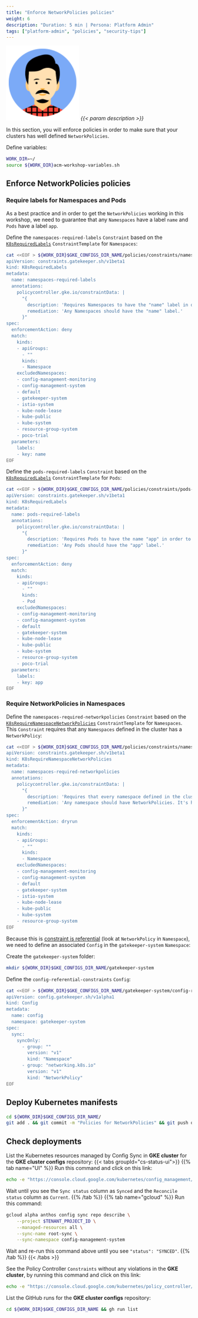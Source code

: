 ```yaml
---
title: "Enforce NetworkPolicies policies"
weight: 6
description: "Duration: 5 min | Persona: Platform Admin"
tags: ["platform-admin", "policies", "security-tips"]
---
```

![Platform Admin](/images/platform-admin.png)
_{{< param description >}}_

In this section, you will enforce policies in order to make sure that your clusters has well defined `NetworkPolicies`.

Define variables:
```Bash
WORK_DIR=~/
source ${WORK_DIR}acm-workshop-variables.sh
```

## Enforce NetworkPolicies policies

### Require labels for Namespaces and Pods

As a best practice and in order to get the `NetworkPolicies` working in this workshop, we need to guarantee that any `Namespaces` have a label `name` and `Pods` have a label `app`.

Define the `namespaces-required-labels` `Constraint` based on the [`K8sRequiredLabels`](https://cloud.google.com/anthos-config-management/docs/reference/constraint-template-library#k8srequiredlabels) `ConstraintTemplate` for `Namespaces`:
```Bash
cat <<EOF > ${WORK_DIR}$GKE_CONFIGS_DIR_NAME/policies/constraints/namespaces-required-labels.yaml
apiVersion: constraints.gatekeeper.sh/v1beta1
kind: K8sRequiredLabels
metadata:
  name: namespaces-required-labels
  annotations:
    policycontroller.gke.io/constraintData: |
      "{
        description: 'Requires Namespaces to have the "name" label in order to leverage the namespaceSelector feature of NetworkPolicies.',
        remediation: 'Any Namespaces should have the "name" label.'
      }"
spec:
  enforcementAction: deny
  match:
    kinds:
    - apiGroups:
      - ""
      kinds:
      - Namespace
    excludedNamespaces:
    - config-management-monitoring
    - config-management-system
    - default
    - gatekeeper-system
    - istio-system
    - kube-node-lease
    - kube-public
    - kube-system
    - resource-group-system
    - poco-trial
  parameters:
    labels:
    - key: name
EOF
```

Define the `pods-required-labels` `Constraint` based on the [`K8sRequiredLabels`](https://cloud.google.com/anthos-config-management/docs/reference/constraint-template-library#k8srequiredlabels) `ConstraintTemplate` for `Pods`:
```Bash
cat <<EOF > ${WORK_DIR}$GKE_CONFIGS_DIR_NAME/policies/constraints/pods-required-labels.yaml
apiVersion: constraints.gatekeeper.sh/v1beta1
kind: K8sRequiredLabels
metadata:
  name: pods-required-labels
  annotations:
    policycontroller.gke.io/constraintData: |
      "{
        description: 'Requires Pods to have the name "app" in order to leverage the podSelector feature of NetworkPolicies.',
        remediation: 'Any Pods should have the "app" label.'
      }"
spec:
  enforcementAction: deny
  match:
    kinds:
    - apiGroups:
      - ""
      kinds:
      - Pod
    excludedNamespaces:
    - config-management-monitoring
    - config-management-system
    - default
    - gatekeeper-system
    - kube-node-lease
    - kube-public
    - kube-system
    - resource-group-system
    - poco-trial
  parameters:
    labels:
    - key: app
EOF
```

### Require NetworkPolicies in Namespaces

Define the `namespaces-required-networkpolicies` `Constraint` based on the [`K8sRequireNamespaceNetworkPolicies`](https://cloud.google.com/anthos-config-management/docs/reference/constraint-template-library#k8srequirenamespacenetworkpolicies) `ConstraintTemplate` for `Namespaces`. This `Constraint` requires that any `Namespaces` defined in the cluster has a `NetworkPolicy`:
```Bash
cat <<EOF > ${WORK_DIR}$GKE_CONFIGS_DIR_NAME/policies/constraints/namespaces-required-networkpolicies.yaml
apiVersion: constraints.gatekeeper.sh/v1beta1
kind: K8sRequireNamespaceNetworkPolicies
metadata:
  name: namespaces-required-networkpolicies
  annotations:
    policycontroller.gke.io/constraintData: |
      "{
        description: 'Requires that every namespace defined in the cluster has NetworkPolicies.',
        remediation: 'Any namespace should have NetworkPolicies. It's highly recommended to have at least a first default deny-all and then one fine granular NetworkPolicy per app.'
      }"
spec:
  enforcementAction: dryrun
  match:
    kinds:
    - apiGroups:
      - ""
      kinds:
      - Namespace
    excludedNamespaces:
    - config-management-monitoring
    - config-management-system
    - default
    - gatekeeper-system
    - istio-system
    - kube-node-lease
    - kube-public
    - kube-system
    - resource-group-system
EOF
```

Because this is [constraint is referential](https://cloud.google.com/anthos-config-management/docs/how-to/creating-constraints#referential) (look at `NetworkPolicy` in `Namespace`), we need to define an associated `Config` in the `gatekeeper-system` `Namespace`:

Create the `gatekeeper-system` folder:
```Bash
mkdir ${WORK_DIR}$GKE_CONFIGS_DIR_NAME/gatekeeper-system
```

Define the `config-referential-constraints` `Config`:
```Bash
cat <<EOF > ${WORK_DIR}$GKE_CONFIGS_DIR_NAME/gatekeeper-system/config-referential-constraints.yaml
apiVersion: config.gatekeeper.sh/v1alpha1
kind: Config
metadata:
  name: config
  namespace: gatekeeper-system
spec:
  sync:
    syncOnly:
      - group: ""
        version: "v1"
        kind: "Namespace"
      - group: "networking.k8s.io"
        version: "v1"
        kind: "NetworkPolicy"
EOF
```

## Deploy Kubernetes manifests

```Bash
cd ${WORK_DIR}$GKE_CONFIGS_DIR_NAME/
git add . && git commit -m "Policies for NetworkPolicies" && git push origin main
```

## Check deployments

List the Kubernetes resources managed by Config Sync in **GKE cluster** for the **GKE cluster configs** repository:
{{< tabs groupId="cs-status-ui">}}
{{% tab name="UI" %}}
Run this command and click on this link:
```Bash
echo -e "https://console.cloud.google.com/kubernetes/config_management/packages?project=${TENANT_PROJECT_ID}"
```
Wait until you see the `Sync status` column as `Synced` and the `Reconcile status` column as `Current`.
{{% /tab %}}
{{% tab name="gcloud" %}}
Run this command:
```Bash
gcloud alpha anthos config sync repo describe \
    --project $TENANT_PROJECT_ID \
    --managed-resources all \
    --sync-name root-sync \
    --sync-namespace config-management-system
```
Wait and re-run this command above until you see `"status": "SYNCED"`.
{{% /tab %}}
{{< /tabs >}}

See the Policy Controller `Constraints` without any violations in the **GKE cluster**, by running this command and click on this link:
```Bash
echo -e "https://console.cloud.google.com/kubernetes/policy_controller/dashboard?project=${TENANT_PROJECT_ID}"
```

List the GitHub runs for the **GKE cluster configs** repository:
```Bash
cd ${WORK_DIR}$GKE_CONFIGS_DIR_NAME && gh run list
```